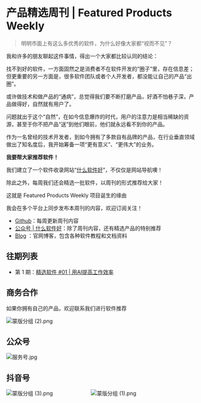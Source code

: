 # 产品精选周刊 | Featured Products Weekly

> 明明市面上有这么多优秀的软件，为什么好像大家都“视而不见”？

我和许多的朋友聊起这件事情，得出一个大家都比较认同的结论：  

找不到好的软件，一方面固然之是消费者不在软件开发的“圈子”里，存在信息差；但更重要的另一方面是，很多软件团队或者个人开发者，都没能让自己的产品“出圈”。  

或许做技术和做产品的“通病”，总觉得我们要不断打磨产品，好酒不怕巷子深，产品做得好，自然就有用户了。

问题就出于这个“自然”，在如今信息爆炸的时代，用户的注意力是相当稀缺的资源，甚至于你不把产品“送”到他们眼前，他们就永远看不到你的产品。

作为一名曾经的技术开发者，到如今拥有了多款自有品牌的产品，在行业垂直领域做出了知名度后，我开始筹备一项“更有意义”、“更伟大”的业务。  

**我要帮大家推荐软件！**

我们建立了一个软件收录网站“[什么软件好](https://www.soniceapp.com/)”，不仅仅是网站导航噢！

除此之外，每周我们还会精选一批软件，以周刊的形式推荐给大家！

这就是 Featured Products Weekly 项目诞生的缘由

我会在多个平台上同步发布本周刊的内容，欢迎订阅关注！

-   [Github](https://soniceapp.apifox.cn/)：每周更新周刊内容
-   [公众号 | 什么软件好]()：除了周刊内容，还有精选产品的特别推荐
-   [Blog](https://www.soniceapp.com/information.html) ：官网博客，包含各种软件教程和文档资料


## 往期列表

-   第 1 期：[精选软件 #01 | 用AI提高工作效率](https://soniceapp.apifox.cn/doc-3464875)


## 商务合作
如果你拥有自己的产品，欢迎联系我们进行软件推荐

![蒙版分组 (2).png](https://p9-juejin.byteimg.com/tos-cn-i-k3u1fbpfcp/b1bdf00af2694e02b872de029c41f953~tplv-k3u1fbpfcp-jj-mark:0:0:0:0:q75.image#?w=284&h=284&s=99657&e=png&b=f9f8f8)

## 公众号

![服务号.jpg](https://p3-juejin.byteimg.com/tos-cn-i-k3u1fbpfcp/9d9e30e60066439ebcc38b4f5aa9d963~tplv-k3u1fbpfcp-jj-mark:0:0:0:0:q75.image#?w=258&h=258&s=26978&e=jpg&b=fefefe)

## 抖音号

![蒙版分组 (3).png](https://p3-juejin.byteimg.com/tos-cn-i-k3u1fbpfcp/42fd76ca400747bd9fb868d46af2ae19~tplv-k3u1fbpfcp-jj-mark:0:0:0:0:q75.image#?w=200&h=200&s=45439&e=png&a=1&b=f9f9f9)   &emsp;&emsp;&emsp;&emsp;&emsp;&emsp;&emsp;![蒙版分组 (1).png](https://p6-juejin.byteimg.com/tos-cn-i-k3u1fbpfcp/cc49486c4cc847c390e0c49937762983~tplv-k3u1fbpfcp-jj-mark:0:0:0:0:q75.image#?w=217&h=217&s=51172&e=png&a=1&b=f9f8f8)
